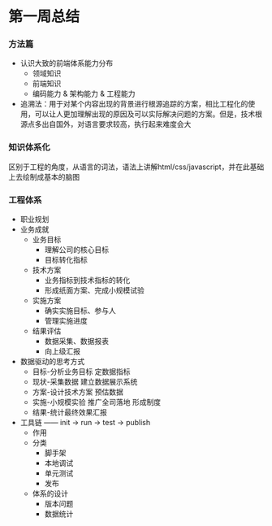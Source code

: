 # 第一周总结 

### 方法篇
- 认识大致的前端体系能力分布
    - 领域知识
    - 前端知识
    - 编码能力 & 架构能力 & 工程能力
- 追溯法：用于对某个内容出现的背景进行根源追踪的方案，相比工程化的使用，可以让人更加理解出现的原因及可以实际解决问题的方案。但是，技术根源点多出自国外，对语言要求较高，执行起来难度会大


### 知识体系化
区别于工程的角度，从语言的词法，语法上讲解html/css/javascript，并在此基础上去绘制成基本的脑图


### 工程体系
- 职业规划
- 业务成就
    - 业务目标
        - 理解公司的核心目标
        - 目标转化指标
    - 技术方案
        - 业务指标到技术指标的转化
        - 形成纸面方案、完成小规模试验
    - 实施方案
        - 确实实施目标、参与人
        - 管理实施进度
    - 结果评估
        - 数据采集、数据报表
        - 向上级汇报
- 数据驱动的思考方式
    - 目标-分析业务目标 定数据指标
    - 现状-采集数据 建立数据展示系统
    - 方案-设计技术方案 预估数据
    - 实施-小规模实验 推广全司落地 形成制度
    - 结果-统计最终效果汇报
- 工具链 —— init -> run -> test -> publish
    - 作用
    - 分类
        - 脚手架
        - 本地调试
        - 单元测试
        - 发布
    - 体系的设计
        - 版本问题
        - 数据统计

